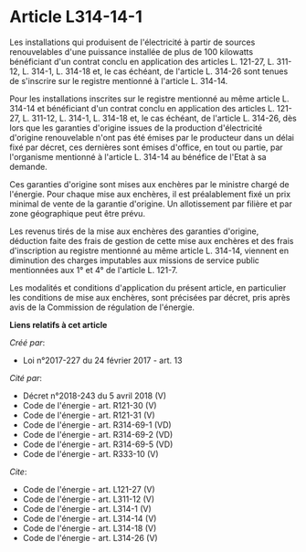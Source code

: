 # Article L314-14-1

Les installations qui produisent de l'électricité à partir de sources renouvelables d'une puissance installée de plus de 100
kilowatts bénéficiant d'un contrat conclu en application des articles L. 121-27, L. 311-12, L. 314-1, L. 314-18 et, le cas
échéant, de l'article L. 314-26 sont tenues de s'inscrire sur le registre mentionné à l'article L. 314-14. 

Pour les installations inscrites sur le registre mentionné au même article L. 314-14 et bénéficiant d'un contrat conclu en
application des articles L. 121-27, L. 311-12, L. 314-1, L. 314-18 et, le cas échéant, de l'article L. 314-26, dès lors que
les garanties d'origine issues de la production d'électricité d'origine renouvelable n'ont pas été émises par le producteur
dans un délai fixé par décret, ces dernières sont émises d'office, en tout ou partie, par l'organisme mentionné à l'article
L. 314-14 au bénéfice de l'Etat à sa demande. 

Ces garanties d'origine sont mises aux enchères par le ministre chargé de l'énergie. Pour chaque mise aux enchères, il est
préalablement fixé un prix minimal de vente de la garantie d'origine. Un allotissement par filière et par zone géographique
peut être prévu. 

Les revenus tirés de la mise aux enchères des garanties d'origine, déduction faite des frais de gestion de cette mise aux
enchères et des frais d'inscription au registre mentionné au même article L. 314-14, viennent en diminution des charges
imputables aux missions de service public mentionnées aux 1° et 4° de l'article L. 121-7. 

Les modalités et conditions d'application du présent article, en particulier les conditions de mise aux enchères, sont
précisées par décret, pris après avis de la Commission de régulation de l'énergie.

**Liens relatifs à cet article**

_Créé par_:

  - Loi n°2017-227 du 24 février 2017 - art. 13

_Cité par_:

  - Décret n°2018-243 du 5 avril 2018 (V)
  - Code de l'énergie - art. R121-30 (V)
  - Code de l'énergie - art. R121-31 (V)
  - Code de l'énergie - art. R314-69-1 (VD)
  - Code de l'énergie - art. R314-69-2 (VD)
  - Code de l'énergie - art. R314-69-5 (VD)
  - Code de l'énergie - art. R333-10 (V)

_Cite_:

  - Code de l'énergie - art. L121-27 (V)
  - Code de l'énergie - art. L311-12 (V)
  - Code de l'énergie - art. L314-1 (V)
  - Code de l'énergie - art. L314-14 (V)
  - Code de l'énergie - art. L314-18 (V)
  - Code de l'énergie - art. L314-26 (V)
